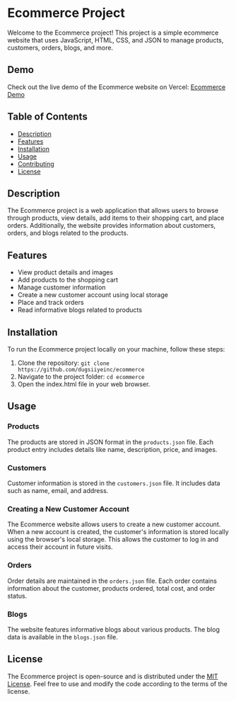 # Ecommerce Project

Welcome to the Ecommerce project! This project is a simple ecommerce website that uses JavaScript, HTML, CSS, and JSON to manage products, customers, orders, blogs, and more.

## Demo

Check out the live demo of the Ecommerce website on Vercel: [Ecommerce Demo](https://ecommerce-usaame19.vercel.app/)

## Table of Contents

- [Description](#description)
- [Features](#features)
- [Installation](#installation)
- [Usage](#usage)
- [Contributing](#contributing)
- [License](#license)

## Description

The Ecommerce project is a web application that allows users to browse through products, view details, add items to their shopping cart, and place orders. Additionally, the website provides information about customers, orders, and blogs related to the products.

## Features

- View product details and images
- Add products to the shopping cart
- Manage customer information
- Create a new customer account using local storage
- Place and track orders
- Read informative blogs related to products

## Installation

To run the Ecommerce project locally on your machine, follow these steps:

1. Clone the repository: `git clone https://github.com/dugsiiyeinc/ecommerce`
2. Navigate to the project folder: `cd ecommerce`
3. Open the index.html file in your web browser.

## Usage

### Products

The products are stored in JSON format in the `products.json` file. Each product entry includes details like name, description, price, and images.

### Customers

Customer information is stored in the `customers.json` file. It includes data such as name, email, and address.

### Creating a New Customer Account

The Ecommerce website allows users to create a new customer account. When a new account is created, the customer's information is stored locally using the browser's local storage. This allows the customer to log in and access their account in future visits.

### Orders

Order details are maintained in the `orders.json` file. Each order contains information about the customer, products ordered, total cost, and order status.

### Blogs

The website features informative blogs about various products. The blog data is available in the `blogs.json` file.

## License

The Ecommerce project is open-source and is distributed under the [MIT License](LICENSE). Feel free to use and modify the code according to the terms of the license.

